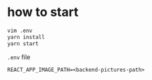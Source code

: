 # how to start
```bash
vim .env
yarn install
yarn start
```

`.env` file
```
REACT_APP_IMAGE_PATH=<backend-pictures-path>
```